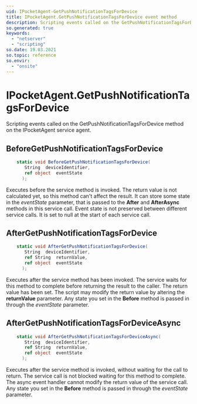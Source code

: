 ```yaml
---
uid: IPocketAgent-GetPushNotificationTagsForDevice
title: IPocketAgent.GetPushNotificationTagsForDevice event method
description: Scripting events called on the GetPushNotificationTagsForDevice method on the IPocketAgent service agent.
so.generated: true
keywords:
  - "netserver"
  - "scripting"
so.date: 19.03.2021
so.topic: reference
so.envir:
  - "onsite"
---
```

# IPocketAgent.GetPushNotificationTagsForDevice

Scripting events called on the <see cref='M:SuperOffice.CRM.Services.IPocketAgent.GetPushNotificationTagsForDevice'>GetPushNotificationTagsForDevice</see> method on the <see cref='IPocketAgent'>IPocketAgent</see>  service agent.

## BeforeGetPushNotificationTagsForDevice
```cs
    static void BeforeGetPushNotificationTagsForDevice(
       String  deviceIdentifier,
       ref object  eventState
      );
```
Executes before the service method is invoked.
The return value is not calculated yet, so this method can't affect the result.
It can store some state in the *eventState* parameter, that is passed to the **After** and **AfterAsync** methods in this service call.
Event state is not preserved between different service calls. It is set to null at the start of each service call.
## AfterGetPushNotificationTagsForDevice
```cs
    static void AfterGetPushNotificationTagsForDevice(
       String  deviceIdentifier,
       ref String  returnValue,
       ref object  eventState
      );
```
Executes after the service method has been invoked. The service waits for this method to complete before returning the result to the caller.
The return value has been set. The script may modify the return value by altering the **returnValue** parameter.
Any state you set in the **Before** method is passed in through the *eventState* parameter.
## AfterGetPushNotificationTagsForDeviceAsync
```cs
    static void AfterGetPushNotificationTagsForDeviceAsync(
       String  deviceIdentifier,
       ref String  returnValue,
       ref object  eventState
      );
```
Executes after the service method is invoked, without waiting for the call to return.
The service call is not blocked waiting for this method to complete.
The async event handler cannot modify the return value of the service call.
Any state you set in the **Before** method is passed in through the *eventState* parameter.

